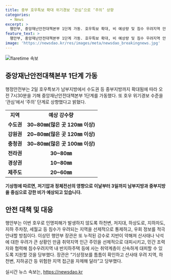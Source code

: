 ```yaml
---
title: 중부 호우특보 확대 위기경보 ‘관심’으로 ‘주의’ 상향
categories:
  - News
excerpt: >
  행안부, 중앙재난안전대책본부 1단계 가동. 호우특보 확대, 비 예상량 및 침수 우려지역 안전 관리 강조. 기상청은 수도권 및 각 지방에 호우특보를 발령하고, 행안부는 침수 우려지역을 사전 통제하고 대피를 돕기로 하며, 지방주민들에게 산사태와 침수로부터 안전을 유지할 것을 당부했다.
feature_text: >
  행안부, 중앙재난안전대책본부 1단계 가동. 호우특보 확대, 비 예상량 및 침수 우려지역 안전 관리 강조. 기상청은 수도권 및 각 지방에 호우특보를 발령하고, 행안부는 침수 우려지역을 사전 통제하고 대피를 돕기로 하며, 지방주민들에게 산사태와 침수로부터 안전을 유지할 것을 당부했다.
image: 'https://newsdao.kr/res/images/meta/newsdao_breakingnews.jpg'
---
```


<p><img src="https://newsdao.kr/res/images/meta/newsdao_breakingnews.jpg" alt="flaretime 속보" /></p>

<h2 data-ke-size="size26">중앙재난안전대책본부 1단계 가동</h2>

<p data-ke-size="size16">행정안전부는 2일 호우특보가 남부지방에서 수도권 등 중부지방까지 확대됨에 따라 오전 7시30분을 기해 중앙재난안전대책본부 1단계를 가동했다. 또 호우 위기경보 수준을 ‘관심’에서 ‘주의’ 단계로 상향했다고 밝혔다.</p>

<table>
    <tr>
        <td style="text-align: center; height: 17px;"><b>지역</b></td>
        <td style="text-align: center; height: 17px;"><b>예상 강수량</b></td>
    </tr>
    <tr>
        <td style="text-align: center; height: 17px;"><b>수도권</b></td>
        <td style="text-align: center; height: 17px;"><b>30~80㎜(많은 곳 120㎜ 이상)</b></td>
    </tr>
    <tr>
        <td style="text-align: center; height: 17px;"><b>강원권</b></td>
        <td style="text-align: center; height: 17px;"><b>20~80㎜(많은 곳 120㎜ 이상)</b></td>
    </tr>
    <tr>
        <td style="text-align: center; height: 17px;"><b>충청권</b></td>
        <td style="text-align: center; height: 17px;"><b>30~80㎜(많은 곳 100㎜ 이상)</b></td>
    </tr>
    <tr>
        <td style="text-align: center; height: 17px;"><b>전라권</b></td>
        <td style="text-align: center; height: 17px;"><b>30~80㎜</b></td>
    </tr>
    <tr>
        <td style="text-align: center; height: 17px;"><b>경상권</b></td>
        <td style="text-align: center; height: 17px;"><b>10~80㎜</b></td>
    </tr>
    <tr>
        <td style="text-align: center; height: 17px;"><b>제주도</b></td>
        <td style="text-align: center; height: 17px;"><b>20~60㎜</b></td>
    </tr>
</table>

<p data-ke-size="size16"><b>기상청에 따르면, 저기압과 정체전선의 영향으로 이날부터 3일까지 남부지방과 중부지방을 중심으로 강한 비가 예상되고 있습니다.</b></p>

<h2 data-ke-size="size26">안전 대책 및 대응</h2>

<p data-ke-size="size16">행안부는 이번 호우로 인명피해가 발생하지 않도록 하천변, 저지대, 하상도로, 지하차도, 지하 주차장, 세월교 등 침수가 우려되는 지역을 선제적으로 통제하고, 우회 정보를 적극 안내할 방침이다. 이상민 행안부 장관은 또 누적된 강수로 지반이 약해져 산사태나 낙석에 대한 우려가 큰 상황인 만큼 취약지역 인근 주민을 선제적으로 대피시키고, 민간 조력자와 협력해 침수우려지역 내 반지하주택 등에 사는 취약계층이 신속하게 대피할 수 있도록 지원할 것을 당부했다. 장관은 “기상정보를 틈틈이 확인하고 산사태 우려 지역, 하천변, 지하공간 등 위험한 지역 접근을 자제해 달라”고 당부했다.</p>
실시간 뉴스 속보는, <a href="https://newsdao.kr" rel="dofollow">https://newsdao.kr</a>


